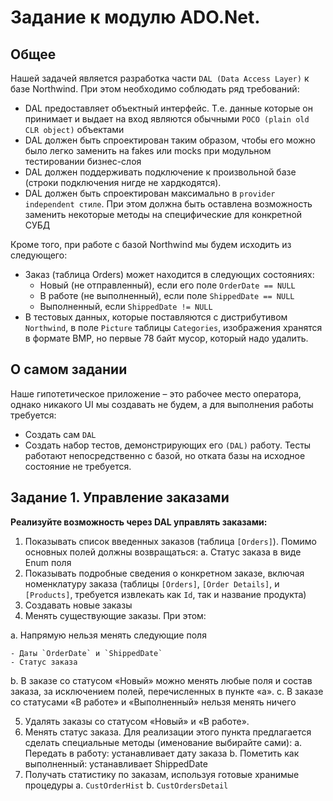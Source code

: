 # Задание к модулю ADO.Net.

## Общее

Нашей задачей является разработка части `DAL (Data Access Layer)` к базе Northwind. При этом необходимо соблюдать ряд требований:

- DAL предоставляет объектный интерфейс. Т.е. данные которые он принимает и выдает на вход являются обычными `POCO (plain old CLR object)` объектами
- DAL должен быть спроектирован таким образом, чтобы его можно было легко заменить на fakes или mocks при модульном тестировании бизнес-слоя
- DAL должен поддерживать подключение к произвольной базе (строки подключения нигде не хардкодятся).
- DAL должен быть спроектирован максимально в `provider independent стиле`. При этом должна быть оставлена возможность заменить некоторые методы на специфические для конкретной СУБД

Кроме того, при работе с базой Northwind мы будем исходить из следующего:

- Заказ (таблица Orders) может находится в следующих состояниях:
  - Новый (не отправленный), если его поле `OrderDate == NULL`
  - В работе (не выполненный), если поле `ShippedDate == NULL`
  - Выполненный, если `ShippedDate != NULL`
- В тестовых данных, которые поставляются с дистрибутивом `Northwind`, в поле `Picture` таблицы `Categories`, изображения хранятся в формате BMP, но первые 78 байт мусор, который надо удалить.

## О самом задании

Наше гипотетическое приложение – это рабочее место оператора, однако никакого UI мы создавать не будем, а для выполнения работы требуется:

- Создать сам `DAL`
- Создать набор тестов, демонстрирующих его `(DAL)` работу. Тесты работают непосредственно с базой, но отката базы на исходное состояние не требуется.

## Задание 1. Управление заказами

**Реализуйте возможность через DAL управлять заказами:**

1.  Показывать список введенных заказов (таблица `[Orders]`). Помимо основных полей должны возвращаться:
    a. Статус заказа в виде Enum поля
2.  Показывать подробные сведения о конкретном заказе, включая номенклатуру заказа (таблицы `[Orders]`, `[Order Details]`, и `[Products]`, требуется извлекать как `Id`, так и название продукта)
3.  Создавать новые заказы
4.  Менять существующие заказы. При этом:

a. Напрямую нельзя менять следующие поля

    - Даты `OrderDate` и `ShippedDate`
    - Статус заказа

b. В заказе со статусом «Новый» можно менять любые поля и состав заказа, за исключением полей, перечисленных в пункте «а».
c. В заказе со статусами «В работе» и «Выполненный» нельзя менять ничего

5.  Удалять заказы со статусом «Новый» и «В работе».
6.  Менять статус заказа. Для реализации этого пункта предлагается сделать специальные методы (именование выбирайте сами):
    a. Передать в работу: устанавливает дату заказа
    b. Пометить как выполненный: устанавливает ShippedDate
7.  Получать статистику по заказам, используя готовые хранимые процедуры
    a. `CustOrderHist`
    b. `CustOrdersDetail`
